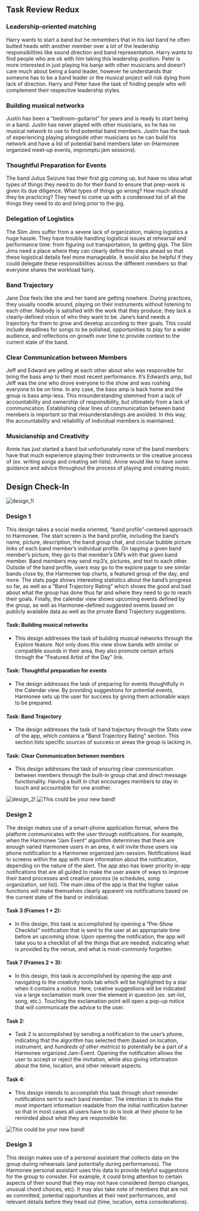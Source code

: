 ## Task Review Redux

### Leadership-oriented matching
Harry wants to start a band but he remembers that in his last band he often butted heads with another member over a lot of the leadership responsibilities like sound direction and band representation. Harry wants to find people who are ok with him taking this leadership position. Peter is more interested in just playing his banjo with other musicians and doesn’t care much about being a band leader, however he understands that someone has to be a band leader or the musical project will risk dying from lack of direction. Harry and Peter have the task of finding people who will complement their respective leadership styles.  

### Building musical networks
Justin has been a “bedroom-guitarist” for years and is ready to start being in a band. Justin has never played with other musicians, so he has no musical network to use to find potential band members. Justin has the task of experiencing playing alongside other musicians so he can build his network and have a list of potential band members later on (Harmonee organized meet-up events, impromptu jam sessions).

### Thoughtful Preparation for Events
The band Julius Seizure has their first gig coming up, but have no idea what types of things they need to do for their band to ensure that prep-work is given its due diligence. What types of things go wrong? How much should they be practicing? They need to come up with a condensed list of all the things they need to do and bring prior to the gig.

### Delegation of Logistics
The Slim Jims suffer from a severe lack of organization, making logistics a huge hassle. They have trouble handling logistical issues at rehearsal and performance time: from figuring out transportation, to getting gigs. The Slim Jims need a place where they can clearly define the steps ahead so that these logistical details feel more manageable. It would also be helpful if they could delegate these responsibilities across the different members so that everyone shares the workload fairly.

### Band Trajectory
Jane Doe feels like she and her band are getting nowhere. During practices, they usually noodle around, playing on their instruments without listening to each other. Nobody is satisfied with the work that they produce; they lack a clearly-defined vision of who they want to be. Jane’s band needs a trajectory for them to grow and develop according to their goals. This could include deadlines for songs to be polished, opportunities to play for a wider audience, and reflections on growth over time to provide context to the current state of the band.

### Clear Communication between Members
Jeff and Edward are yelling at each other about who was responsible for bring the bass amp to their most recent performance. It’s Edward’s amp, but Jeff was the one who drove everyone to the show and was rushing everyone to be on time. In any case, the bass amp is back home and the group is bass amp-less. This misunderstanding stemmed from a lack of accountability and ownership of responsibility, but ultimately from a lack of communication. Establishing clear lines of communication between band members is important so that misunderstandings are avoided. In this way, the accountability and reliability of individual members is maintained.

### Musicianship and Creativity

Annie has just started a band but unfortunately none of the band members have that much experience playing their instruments or the creative process of (ex. writing songs and creating set-lists). Annie would like to have some guidance and advice throughout the process of playing and creating music. 

## Design Check-In

![design_1!](/img/design_1.jpg)

### Design 1
This design takes a social media oriented, “band profile”-centered approach to Harmonee. The start screen is the band profile, including the band’s name, picture, description, the band group chat, and circular bubble picture links of each band member’s individual profile. On tapping a given band member’s picture, they go to that member’s DM’s with that given band member. Band members may send mp3’s, pictures, and text to each other. Outside of the band profile, users may go to the explore page to see similar bands close by, the Harmonee top charts, a featured group of the day, and more. The stats page shows interesting statistics about the band’s progress so far, as well as a “Band Trajectory Rating” which shows the good and bad about what the group has done thus far and where they need to go to reach their goals. Finally, the calendar view shows upcoming events defined by the group, as well as Harmonee-defined suggested events based on publicly available data as well as the private Band Trajectory suggestions.

#### Task: Building musical networks
- This design addresses the task of building musical networks through the Explore feature. Not only does this view show bands with similar or compatible sounds in their area, they also promote certain artists through the "Featured Artist of the Day" link. 

#### Task: Thoughtful preparation for events
- The design addresses the task of preparing for events thoughtfully in the Calendar view. By providing suggestions for potential events, Harmonee sets up the user for success by giving them actionable ways to be prepared.
#### Task: Band Trajectory
- The design addresses the task of band trajectory through the Stats view of the app, which contains a "Band Trajectory Rating" section. This section lists specific sources of success or areas the group is lacking in. 
#### Task: Clear Communication between members
- This design addresses the task of ensuring clear communication between members through the built-in group chat and direct message functionality. Having a built in chat encourages members to stay in touch and accountable for one another.



![design_2!](/img/design_2.jpg)
![This could be your new band!](/img/design_2_2.jpg)

### Design 2
The design makes use of a smart-phone application format, where the platform communicates with the user through notifications. For example, when the Harmonee “Jam Event” algorithm determines that there are enough varied Harmonee users in an area, it will invite those users via phone notification to a Harmonee organized jam-session. Notifications lead to screens within the app with more information about the notification, depending on the nature of the alert. The app also has lower priority in-app notifications that are all guided to make the user aware of ways to improve their band processes and creative process (ie schedules, song organization, set list). The main idea of the app is that the higher value functions will make themselves clearly apparent via notifications based on the current state of the band or individual.

#### Task 3 (Frames 1 + 2):
- In this design, this task is accomplished by opening a “Pre-Show Checklist” notification that is sent to the user at an appropriate time before an upcoming show. Upon opening the notification, the app will take you to a checklist of all the things that are needed, indicating what is provided by the venue, and what is most-commonly forgotten.

#### Task 7 (Frames 2 + 3):
- In this design, this task is accomplished by opening the app and navigating to the creativity tools tab which will be highlighted by a star when it contains a notice. Here, creative suggestions will be indicated via a large exclamation mark over the element in question (ex. set-list, song, etc.). Touching the exclamation point will open a pop-up notice that will communicate the advice to the user.

#### Task 2:
- Task 2 is accomplished by sending a notification to the user’s phone, indicating that the algorithm has selected them (based on location, instrument, and *hundreds of other metrics*) to potentially be a part of a Harmonee organized Jam-Event. Opening the notification allows the user to accept or reject the invitation, while also giving information about the time, location, and other relevant aspects.
#### Task 4:
- This design intends to accomplish this task through short reminder notifications sent to each band member. The intention is to make the most important information readable from the initial notification banner so that in most cases all users have to do is look at their phone to be reminded about what they are responsible for.   


![This could be your new band!](/img/design_3.jpg)

### Design 3

This design makes use of a personal assistant that collects data on the group during rehearsals (and potentially during performances). The Harmonee personal assistant uses this data to provide helpful suggestions for the group to consider. For example, it could bring attention to certain aspects of their sound that they may not have considered (tempo changes, unusual chord choices, etc). It may also take note of members that are not as committed, potential opportunities at their next performances, and relevant details before they head out (time, location, extra considerations).
